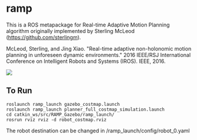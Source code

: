 ramp
====

This is a ROS metapackage for Real-time Adaptive Motion Planning algorithm originally implemented by Sterling McLeod (https://github.com/sterlingm).

McLeod, Sterling, and Jing Xiao. "Real-time adaptive non-holonomic motion planning in unforeseen dynamic environments." 2016 IEEE/RSJ International Conference on Intelligent Robots and Systems (IROS). IEEE, 2016.

![](/results/ramp_gazebo.gif)

## To Run 
```
roslaunch ramp_launch gazebo_costmap.launch 
roslaunch ramp_launch planner_full_costmap_simulation.launch 
cd catkin_ws/src/RAMP_Gazebo/ramp_launch/
rosrun rviz rviz -d robot_costmap.rviz
```
The robot destination can be changed in /ramp_launch/config/robot_0.yaml
